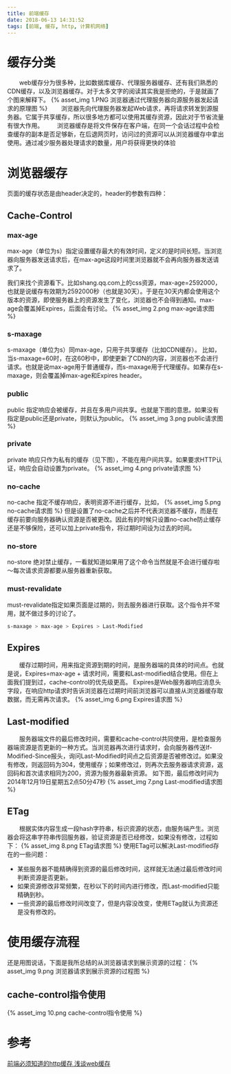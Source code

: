 ```yaml
---
title: 前端缓存
date: 2018-06-13 14:31:52
tags: [前端, 缓存, http, 计算机网络]
---
```


# 缓存分类
&emsp;&emsp;web缓存分为很多种，比如数据库缓存、代理服务器缓存、还有我们熟悉的CDN缓存，以及浏览器缓存。对于太多文字的阅读其实我是拒绝的，于是就画了个图来解释下。
{% asset_img 1.PNG  浏览器通过代理服务器向源服务器发起请求的原理图 %}
&emsp;&emsp;浏览器先向代理服务器发起Web请求，再将请求转发到源服务器。它属于共享缓存，所以很多地方都可以使用其缓存资源，因此对于节省流量有很大作用。
&emsp;&emsp;浏览器缓存是将文件保存在客户端，在同一个会话过程中会检查缓存的副本是否足够新，在后退网页时，访问过的资源可以从浏览器缓存中拿出使用。通过减少服务器处理请求的数量，用户将获得更快的体验

# 浏览器缓存
页面的缓存状态是由header决定的，header的参数有四种：
## Cache-Control
### max-age
max-age（单位为s）指定设置缓存最大的有效时间，定义的是时间长短。当浏览器向服务器发送请求后，在max-age这段时间里浏览器就不会再向服务器发送请求了。

我们来找个资源看下。比如shang.qq.com上的css资源，max-age=2592000，也就是说缓存有效期为2592000秒（也就是30天）。于是在30天内都会使用这个版本的资源，即使服务器上的资源发生了变化，浏览器也不会得到通知。max-age会覆盖掉Expires，后面会有讨论。
{% asset_img 2.png  max-age请求图 %}
### s-maxage
s-maxage（单位为s）同max-age，只用于共享缓存（比如CDN缓存）。
比如，当s-maxage=60时，在这60秒中，即使更新了CDN的内容，浏览器也不会进行请求。也就是说max-age用于普通缓存，而s-maxage用于代理缓存。如果存在s-maxage，则会覆盖掉max-age和Expires header。
### public
public 指定响应会被缓存，并且在多用户间共享。也就是下图的意思。如果没有指定是public还是private，则默认为public。
{% asset_img 3.png  public请求图 %}
### private 
private 响应只作为私有的缓存（见下图），不能在用户间共享。如果要求HTTP认证，响应会自动设置为private。
{% asset_img 4.png  private请求图 %}
### no-cache
no-cache 指定不缓存响应，表明资源不进行缓存，比如，
{% asset_img 5.png  no-cache请求图 %}
但是设置了no-cache之后并不代表浏览器不缓存，而是在缓存前要向服务器确认资源是否被更改。因此有的时候只设置no-cache防止缓存还是不够保险，还可以加上private指令，将过期时间设为过去的时间。
### no-store
no-store 绝对禁止缓存，一看就知道如果用了这个命令当然就是不会进行缓存啦～每次请求资源都要从服务器重新获取。
### must-revalidate
must-revalidate指定如果页面是过期的，则去服务器进行获取。这个指令并不常用，就不做过多的讨论了。

```bash
s-maxage > max-age > Expires > Last-Modified
```
## Expires
&emsp;&emsp;缓存过期时间，用来指定资源到期的时间，是服务器端的具体的时间点。也就是说，Expires=max-age + 请求时间，需要和Last-modified结合使用。但在上面我们提到过，cache-control的优先级更高。 Expires是Web服务器响应消息头字段，在响应http请求时告诉浏览器在过期时间前浏览器可以直接从浏览器缓存取数据，而无需再次请求。
{% asset_img 6.png  Expires请求图 %}
## Last-modified
&emsp;&emsp;服务器端文件的最后修改时间，需要和cache-control共同使用，是检查服务器端资源是否更新的一种方式。当浏览器再次进行请求时，会向服务器传送If-Modified-Since报头，询问Last-Modified时间点之后资源是否被修改过。如果没有修改，则返回码为304，使用缓存；如果修改过，则再次去服务器请求资源，返回码和首次请求相同为200，资源为服务器最新资源。
如下图，最后修改时间为2014年12月19日星期五2点50分47秒
{% asset_img 7.png  Last-modified请求图 %}
## ETag
&emsp;&emsp;根据实体内容生成一段hash字符串，标识资源的状态，由服务端产生。浏览器会将这串字符串传回服务器，验证资源是否已经修改，如果没有修改，过程如下：
{% asset_img 8.png  ETag请求图 %}
使用ETag可以解决Last-modified存在的一些问题：
- 某些服务器不能精确得到资源的最后修改时间，这样就无法通过最后修改时间判断资源是否更新。
- 如果资源修改非常频繁，在秒以下的时间内进行修改，而Last-modified只能精确到秒。
- 一些资源的最后修改时间改变了，但是内容没改变，使用ETag就认为资源还是没有修改的。

# 使用缓存流程
还是用图说话，下面是我所总结的从浏览器请求到展示资源的过程：
{% asset_img 9.png  浏览器请求到展示资源的过程图 %}
## cache-control指令使用
{% asset_img 10.png  cache-control指令使用 %}



# 参考
[前端必须知道的http缓存 ](https://github.com/Pines-Cheng/blog/issues/5)
[浅谈web缓存](http://www.alloyteam.com/2016/03/discussion-on-web-caching/)
